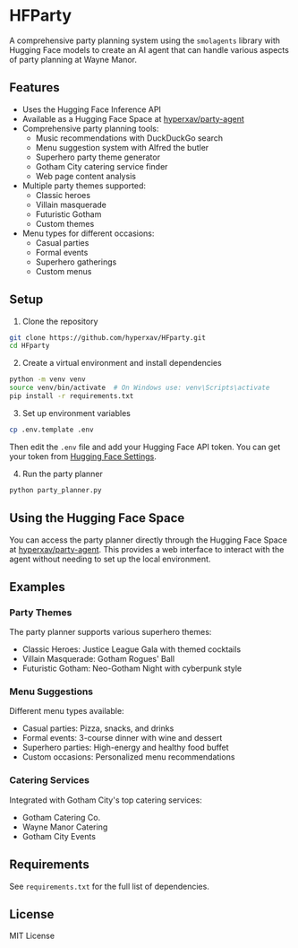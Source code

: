 # HFParty

A comprehensive party planning system using the `smolagents` library with Hugging Face models to create an AI agent that can handle various aspects of party planning at Wayne Manor.

## Features

- Uses the Hugging Face Inference API
- Available as a Hugging Face Space at [hyperxav/party-agent](https://huggingface.co/spaces/hyperxav/party-agent)
- Comprehensive party planning tools:
  - Music recommendations with DuckDuckGo search
  - Menu suggestion system with Alfred the butler
  - Superhero party theme generator
  - Gotham City catering service finder
  - Web page content analysis
- Multiple party themes supported:
  - Classic heroes
  - Villain masquerade
  - Futuristic Gotham
  - Custom themes
- Menu types for different occasions:
  - Casual parties
  - Formal events
  - Superhero gatherings
  - Custom menus

## Setup

1. Clone the repository
```bash
git clone https://github.com/hyperxav/HFparty.git
cd HFparty
```

2. Create a virtual environment and install dependencies
```bash
python -m venv venv
source venv/bin/activate  # On Windows use: venv\Scripts\activate
pip install -r requirements.txt
```

3. Set up environment variables
```bash
cp .env.template .env
```
Then edit the `.env` file and add your Hugging Face API token. You can get your token from [Hugging Face Settings](https://huggingface.co/settings/tokens).

4. Run the party planner
```bash
python party_planner.py
```

## Using the Hugging Face Space

You can access the party planner directly through the Hugging Face Space at [hyperxav/party-agent](https://huggingface.co/spaces/hyperxav/party-agent). This provides a web interface to interact with the agent without needing to set up the local environment.

## Examples

### Party Themes

The party planner supports various superhero themes:
- Classic Heroes: Justice League Gala with themed cocktails
- Villain Masquerade: Gotham Rogues' Ball
- Futuristic Gotham: Neo-Gotham Night with cyberpunk style

### Menu Suggestions

Different menu types available:
- Casual parties: Pizza, snacks, and drinks
- Formal events: 3-course dinner with wine and dessert
- Superhero parties: High-energy and healthy food buffet
- Custom occasions: Personalized menu recommendations

### Catering Services

Integrated with Gotham City's top catering services:
- Gotham Catering Co.
- Wayne Manor Catering
- Gotham City Events

## Requirements

See `requirements.txt` for the full list of dependencies.

## License

MIT License 